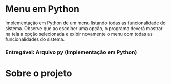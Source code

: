 # Menu em Python
Implementação em Python de um menu listando todas as funcionalidade do sistema. 
Observe que ao escolher uma opção, o programa deverá mostrar na tela a opção selecionada e exibir novamente o menu com todas as funcionalidades do sistema. 

### Entregável: Arquivo py (Implementação em Python)

# Sobre o projeto
